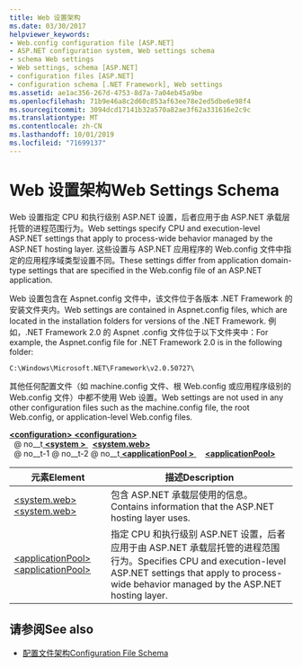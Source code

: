 ```yaml
---
title: Web 设置架构
ms.date: 03/30/2017
helpviewer_keywords:
- Web.config configuration file [ASP.NET]
- ASP.NET configuration system, Web settings schema
- schema Web settings
- Web settings, schema [ASP.NET]
- configuration files [ASP.NET]
- configuration schema [.NET Framework], Web settings
ms.assetid: ae1ac356-267d-4753-8d7a-7a04eb45a9be
ms.openlocfilehash: 71b9e46a8c2d60c853af63ee78e2ed5dbe6e98f4
ms.sourcegitcommit: 3094dcd17141b32a570a82ae3f62a331616e2c9c
ms.translationtype: MT
ms.contentlocale: zh-CN
ms.lasthandoff: 10/01/2019
ms.locfileid: "71699137"
---
```

# <a name="web-settings-schema"></a><span data-ttu-id="1f618-102">Web 设置架构</span><span class="sxs-lookup"><span data-stu-id="1f618-102">Web Settings Schema</span></span>
<span data-ttu-id="1f618-103">Web 设置指定 CPU 和执行级别 ASP.NET 设置，后者应用于由 ASP.NET 承载层托管的进程范围行为。</span><span class="sxs-lookup"><span data-stu-id="1f618-103">Web settings specify CPU and execution-level ASP.NET settings that apply to process-wide behavior managed by the ASP.NET hosting layer.</span></span> <span data-ttu-id="1f618-104">这些设置与 ASP.NET 应用程序的 Web.config 文件中指定的应用程序域类型设置不同。</span><span class="sxs-lookup"><span data-stu-id="1f618-104">These settings differ from application domain-type settings that are specified in the Web.config file of an ASP.NET application.</span></span>  
  
<span data-ttu-id="1f618-105">Web 设置包含在 Aspnet.config 文件中，该文件位于各版本 .NET Framework 的安装文件夹内。</span><span class="sxs-lookup"><span data-stu-id="1f618-105">Web settings are contained in Aspnet.config files, which are located in the installation folders for versions of the .NET Framework.</span></span> <span data-ttu-id="1f618-106">例如，.NET Framework 2.0 的 Aspnet .config 文件位于以下文件夹中：</span><span class="sxs-lookup"><span data-stu-id="1f618-106">For example, the Aspnet.config file for .NET Framework 2.0 is in the following folder:</span></span>  
  
`C:\Windows\Microsoft.NET\Framework\v2.0.50727\`  
  
<span data-ttu-id="1f618-107">其他任何配置文件（如 machine.config 文件、根 Web.config 或应用程序级别的 Web.config 文件）中都不使用 Web 设置。</span><span class="sxs-lookup"><span data-stu-id="1f618-107">Web settings are not used in any other configuration files such as the machine.config file, the root Web.config, or application-level Web.config files.</span></span>  
  
[<span data-ttu-id="1f618-108"> **\<configuration>** </span><span class="sxs-lookup"><span data-stu-id="1f618-108">**\<configuration>**</span></span>](../configuration-element.md)  
<span data-ttu-id="1f618-109">&nbsp; @ no__t[ **\<system >** ](system-web-element-web-settings.md)</span><span class="sxs-lookup"><span data-stu-id="1f618-109">&nbsp;&nbsp;[**\<system.web>**](system-web-element-web-settings.md)</span></span>  
<span data-ttu-id="1f618-110">&nbsp; @ no__t-1 @ no__t-2 @ no__t[ **\<applicationPool >** ](applicationpool-element-web-settings.md)</span><span class="sxs-lookup"><span data-stu-id="1f618-110">&nbsp;&nbsp;&nbsp;&nbsp;[**\<applicationPool>**](applicationpool-element-web-settings.md)</span></span>  
  
|<span data-ttu-id="1f618-111">元素</span><span class="sxs-lookup"><span data-stu-id="1f618-111">Element</span></span>|<span data-ttu-id="1f618-112">描述</span><span class="sxs-lookup"><span data-stu-id="1f618-112">Description</span></span>|  
|-------------|-----------------|  
|[<span data-ttu-id="1f618-113">\<system.web></span><span class="sxs-lookup"><span data-stu-id="1f618-113">\<system.web></span></span>](system-web-element-web-settings.md)|<span data-ttu-id="1f618-114">包含 ASP.NET 承载层使用的信息。</span><span class="sxs-lookup"><span data-stu-id="1f618-114">Contains information that the ASP.NET hosting layer uses.</span></span>|  
|[<span data-ttu-id="1f618-115">\<applicationPool></span><span class="sxs-lookup"><span data-stu-id="1f618-115">\<applicationPool></span></span>](applicationpool-element-web-settings.md)|<span data-ttu-id="1f618-116">指定 CPU 和执行级别 ASP.NET 设置，后者应用于由 ASP.NET 承载层托管的进程范围行为。</span><span class="sxs-lookup"><span data-stu-id="1f618-116">Specifies CPU and execution-level ASP.NET settings that apply to process-wide behavior managed by the ASP.NET hosting layer.</span></span>|  
  
## <a name="see-also"></a><span data-ttu-id="1f618-117">请参阅</span><span class="sxs-lookup"><span data-stu-id="1f618-117">See also</span></span>

- [<span data-ttu-id="1f618-118">配置文件架构</span><span class="sxs-lookup"><span data-stu-id="1f618-118">Configuration File Schema</span></span>](../index.md)
